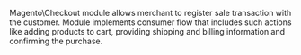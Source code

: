 Magento\Checkout module allows merchant to register sale transaction with the customer. Module implements consumer flow
that includes such actions like adding products to cart, providing shipping and billing information and confirming
the purchase.
